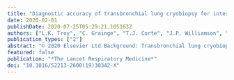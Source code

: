 ```yaml
---
title: "Diagnostic accuracy of transbronchial lung cryobiopsy for interstitial lung disease diagnosis (COLDICE): a prospective, comparative study"
date: 2020-02-01
publishDate: 2020-07-25T05:29:21.105163Z
authors: ["L.K. Troy", "C. Grainge", "T.J. Corte", "J.P. Williamson", "M.P. Vallely", "W.A. Cooper", "A. Mahar", "J.L. Myers", "S. Lai", "E. Mulyadi", "P.J. Torzillo", "M.J. Phillips", "H.E. Jo", "S.E. Webster", "Q.T. Lin", "J.E. Rhodes", "M. Salamonsen", "J.P. Wrobel", "B. Harris", "G. Don", "P.J.C. Wu", "B.J. Ng", "C. Oldmeadow", "G. Raghu", "E.M.T. Lau", "D. Arnold", "C. Cao", "A. Cashmore", "S. Cleary", "T.J. Evans", "B. French", "M. Geis", "L. Glenn", "M. Hibbert", "A. Ing", "A. James", "G. Meredith", "C. Merry", "A. Pudipeddi", "T. Saghaie", "R. Thomas", "C. Thomson", "S. Twaddell"]
publication_types: ["2"]
abstract: "© 2020 Elsevier Ltd Background: Transbronchial lung cryobiopsy (TBLC) is a novel technique for sampling lung tissue for interstitial lung disease diagnosis. The aim of this study was to establish the diagnostic accuracy of TBLC compared with surgical lung biopsy (SLB), in the context of increasing use of TBLC in clinical practice as a less invasive biopsy technique. Methods: COLDICE was a prospective, multicentre, diagnostic accuracy study investigating diagnostic agreement between TBLC and SLB, across nine Australian tertiary hospitals. Patients with interstitial lung disease aged between 18 and 80 years were eligible for inclusion if they required histopathological evaluation to aid diagnosis, after detailed baseline evaluation. After screening at a centralised multidisciplinary discussion (MDD), patients with interstitial lung disease referred for lung biopsy underwent sequential TBLC and SLB under one anaesthetic. Each tissue sample was assigned a number between 1 and 130, allocated in a computer-generated random sequence. Encoded biopsy samples were then analysed by masked pathologists. At subsequent MDD, de-identified cases were discussed twice with either TBLC or SLB along with clinical and radiological data, in random non-consecutive order. Co-primary endpoints were agreement of histopathological features in TBLC and SLB for patterns of definite or probable usual interstitial pneumonia, indeterminate for usual interstitial pneumonia, and alternative diagnosis; and for agreement of consensus clinical diagnosis using TBLC and SLB at MDD. Concordance and κ values were calculated for each primary endpoint. This study is registered with the Australian New Zealand Clinical Trials Registry, ACTRN12615000718549. Findings: Between March 15, 2016, and April 15, 2019, we enrolled 65 patients (31 [48%] men, 34 [52%] women; mean age 66·1 years [SD 9·3]; forced vital capacity 83·7% [SD 14·2]; diffusing capacity for carbon monoxide 63·4% [SD 12·8]). TBLC (7·1 mm, SD 1·9) and SLB (46·5 mm, 14·9) samples were each taken from two separate ipsilateral lobes. Histopathological agreement between TBLC and SLB was 70·8% (weighted κ 0·70, 95% CI 0·55–0·86); diagnostic agreement at MDD was 76·9% (κ 0·62, 0·47–0·78). For TBLC with high or definite diagnostic confidence at MDD (39 [60%] of 65 cases), 37 (95%) were concordant with SLB diagnoses. In the 26 (40%) of 65 cases with low-confidence or unclassifiable TBLC diagnoses, SLB reclassified six (23%) to alternative high-confidence or definite MDD diagnoses. Mild-moderate airway bleeding occurred in 14 (22%) patients due to TBLC. The 90-day mortality was 2% (one of 65 patients), following acute exacerbation of idiopathic pulmonary fibrosis. Interpretation: High levels of agreement between TBLC and SLB for both histopathological interpretation and MDD diagnoses were shown. The TBLC MDD diagnoses made with high confidence were particularly reliable, showing excellent concordance with SLB MDD diagnoses. These data support the clinical utility of TBLC in interstitial lung disease diagnostic algorithms. Further studies investigating the safety profile of TBLC are needed. Funding: University of Sydney, Hunter Medical Research Institute, Erbe Elektromedizin, Medtronic, Cook Medical, Rymed, Karl-Storz, Zeiss, and Olympus."
featured: false
publication: "*The Lancet Respiratory Medicine*"
doi: "10.1016/S2213-2600(19)30342-X"
---
```


